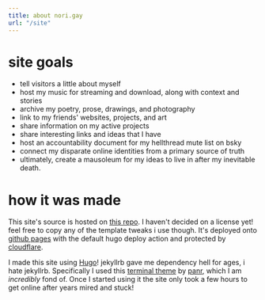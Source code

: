 ```yaml
---
title: about nori.gay
url: "/site"
---
```


# site goals

- tell visitors a little about myself
- host my music for streaming and download, along with context and stories
- archive my poetry, prose, drawings, and photography
- link to my friends' websites, projects, and art
- share information on my active projects
- share interesting links and ideas that I have
- host an accountability document for my hellthread mute list on bsky
- connect my disparate online identities from a primary source of truth
- ultimately, create a mausoleum for my ideas to live in after my inevitable death.

# how it was made

This site's source is hosted on [this repo](https://github.com/thenorili/thenorili.github.io). I haven't decided on a license yet! feel free to copy any of the template tweaks i use though. It's deployed onto [github pages](https://pages.github.com/) with the default hugo deploy action and protected by [cloudflare](https://www.cloudflare.com/).

I made this site using [Hugo](http://gohugo.io/)! jekyllrb gave me dependency hell for ages, i hate jekyllrb. Specifically I used this [terminal theme](https://github.com/panr/hugo-theme-terminal) by [panr](https://github.com/panr), which I am *incredibly* fond of. Once I started using it the site only took a few hours to get online after years mired and stuck!